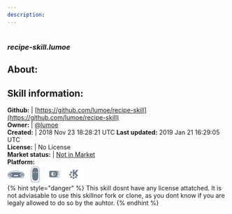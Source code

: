 ```yaml
---  
description:   
---  
```

#   
### _recipe-skill.lumoe_  
## About:  


## Skill information:  
**Github:** | [https://github.com/lumoe/recipe-skill](https://github.com/lumoe/recipe-skill)  
**Owner:** | [@lumoe](https://github.com/lumoe)  
**Created:** | 2018 Nov 23 18:28:21 UTC  **Last updated:** 2019 Jan 21 16:29:05 UTC  
**License:** | No License  
**Market status:** | [Not in Market](https://market.mycroft.ai/skill/)  
**Platform:**  
 ![](../.gitbook/assets/mark-1-icon.png)  ![](../.gitbook/assets/mark-2-icon.png)  ![](../.gitbook/assets/picroft-icon.png)  ![](../.gitbook/assets/kde.png)   
{% hint style="danger" %}
This skill dosnt have any license attatched. It is not adviasable to use this skillnor fork or clone, as you dont know if you are legaly allowed to do so by the auhtor.
{% endhint %}
